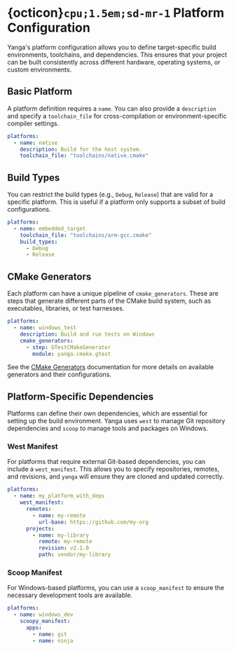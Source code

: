 # {octicon}`cpu;1.5em;sd-mr-1` Platform Configuration

Yanga's platform configuration allows you to define target-specific build environments, toolchains, and dependencies. This ensures that your project can be built consistently across different hardware, operating systems, or custom environments.

## Basic Platform

A platform definition requires a `name`. You can also provide a `description` and specify a `toolchain_file` for cross-compilation or environment-specific compiler settings.

```yaml
platforms:
  - name: native
    description: Build for the host system.
    toolchain_file: "toolchains/native.cmake"
```

## Build Types

You can restrict the build types (e.g., `Debug`, `Release`) that are valid for a specific platform. This is useful if a platform only supports a subset of build configurations.

```yaml
platforms:
  - name: embedded_target
    toolchain_file: "toolchains/arm-gcc.cmake"
    build_types:
      - Debug
      - Release
```

## CMake Generators

Each platform can have a unique pipeline of `cmake_generators`. These are steps that generate different parts of the CMake build system, such as executables, libraries, or test harnesses.

```yaml
platforms:
  - name: windows_test
    description: Build and run tests on Windows
    cmake_generators:
      - step: GTestCMakeGenerator
        module: yanga.cmake.gtest
```

See the [CMake Generators](#cmake-generators) documentation for more details on available generators and their configurations.

## Platform-Specific Dependencies

Platforms can define their own dependencies, which are essential for setting up the build environment. Yanga uses `west` to manage Git repository dependencies and `scoop` to manage tools and packages on Windows.

### West Manifest

For platforms that require external Git-based dependencies, you can include a `west_manifest`. This allows you to specify repositories, remotes, and revisions, and `yanga` will ensure they are cloned and updated correctly.

```yaml
platforms:
  - name: my_platform_with_deps
    west_manifest:
      remotes:
        - name: my-remote
          url-base: https://github.com/my-org
      projects:
        - name: my-library
          remote: my-remote
          revision: v2.1.0
          path: vendor/my-library
```

### Scoop Manifest

For Windows-based platforms, you can use a `scoop_manifest` to ensure the necessary development tools are available.

```yaml
platforms:
  - name: windows_dev
    scoopy_manifest:
      apps:
        - name: git
        - name: ninja
```
